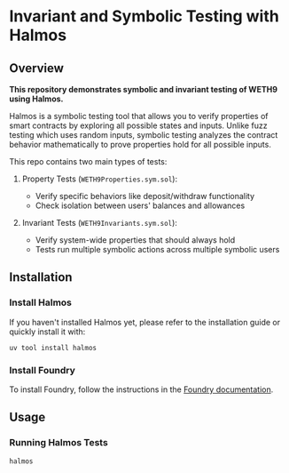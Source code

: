 # Invariant and Symbolic Testing with Halmos

## Overview

**This repository demonstrates symbolic and invariant testing of WETH9 using Halmos.**

Halmos is a symbolic testing tool that allows you to verify properties of smart contracts by exploring all possible states and inputs. Unlike fuzz testing which uses random inputs, symbolic testing analyzes the contract behavior mathematically to prove properties hold for all possible inputs.

This repo contains two main types of tests:

1. Property Tests (`WETH9Properties.sym.sol`):

   - Verify specific behaviors like deposit/withdraw functionality
   - Check isolation between users' balances and allowances

2. Invariant Tests (`WETH9Invariants.sym.sol`):
   - Verify system-wide properties that should always hold
   - Tests run multiple symbolic actions across multiple symbolic users

## Installation

### Install Halmos

If you haven't installed Halmos yet, please refer to the installation guide or quickly install it with:

```shell
uv tool install halmos
```

### Install Foundry

To install Foundry, follow the instructions in the [Foundry documentation](https://book.getfoundry.sh/getting-started/installation).

## Usage

### Running Halmos Tests

```shell
halmos
```
